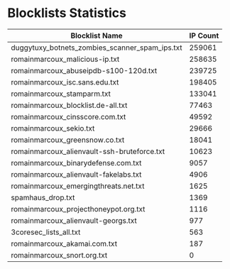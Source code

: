 # Blocklists Statistics
| Blocklist Name | IP Count |
|----|----|
| duggytuxy_botnets_zombies_scanner_spam_ips.txt | 259061 |
| romainmarcoux_malicious-ip.txt | 258635 |
| romainmarcoux_abuseipdb-s100-120d.txt | 239725 |
| romainmarcoux_isc.sans.edu.txt | 198405 |
| romainmarcoux_stamparm.txt | 133041 |
| romainmarcoux_blocklist.de-all.txt | 77463 |
| romainmarcoux_cinsscore.com.txt | 49592 |
| romainmarcoux_sekio.txt | 29666 |
| romainmarcoux_greensnow.co.txt | 18041 |
| romainmarcoux_alienvault-ssh-bruteforce.txt | 10623 |
| romainmarcoux_binarydefense.com.txt | 9057 |
| romainmarcoux_alienvault-fakelabs.txt | 4906 |
| romainmarcoux_emergingthreats.net.txt | 1625 |
| spamhaus_drop.txt | 1369 |
| romainmarcoux_projecthoneypot.org.txt | 1116 |
| romainmarcoux_alienvault-georgs.txt | 977 |
| 3coresec_lists_all.txt | 563 |
| romainmarcoux_akamai.com.txt | 187 |
| romainmarcoux_snort.org.txt | 0 |
